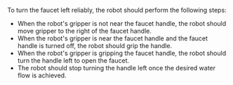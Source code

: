 To turn the faucet left reliably, the robot should perform the following steps:
- When the robot's gripper is not near the faucet handle, the robot should move gripper to the right of the faucet handle.
- When the robot's gripper is near the faucet handle and the faucet handle is turned off, the robot should grip the handle.
- When the robot's gripper is gripping the faucet handle, the robot should turn the handle left to open the faucet. 
- The robot should stop turning the handle left once the desired water flow is achieved.